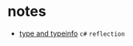 # notes

- [type and typeinfo](https://devblogs.microsoft.com/dotnet/evolving-the-reflection-api/) `c#` `reflection`
